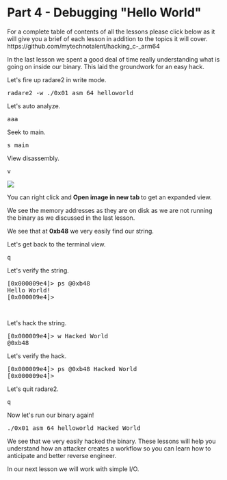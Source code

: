 <h1>Part 4 - Debugging "Hello World"</h1><p>For a complete table of contents of all the lessons please click below as it will give you a brief of each lesson in addition to the topics it will cover. https://github.com/mytechnotalent/hacking_c-_arm64</p><p>In the last lesson we spent a good deal of time really understanding what is going on inside our binary.  This laid the groundwork for an easy hack.</p><p>Let's fire up radare2 in write mode.</p><pre spellcheck="false">radare2 -w ./0x01_asm_64_helloworld
</pre><p>Let's auto analyze.</p><pre spellcheck="false">aaa
</pre><p>Seek to main.</p><pre spellcheck="false">s main
</pre><p>View disassembly.</p><pre spellcheck="false">v
</pre><div class="slate-resizable-image-embed slate-image-embed__resize-full-width"><img src="https://media-exp1.licdn.com/dms/image/C4E12AQF_AB5hVPpF-g/article-inline_image-shrink_1500_2232/0/1606475269047?e=1614211200&amp;v=beta&amp;t=lNqLA2rqeTf2PQlaUw4d9ABGKMz6PG-lddmClxoAP_o"/></div><p>You can right click and <strong>Open image in new tab </strong>to get an expanded view.</p><p>We see the memory addresses as they are on disk as we are not running the binary as we discussed in the last lesson.</p><p>We see that at <strong>0xb48</strong> we very easily find our string.</p><p>Let's get back to the terminal view.</p><pre spellcheck="false">q
</pre><p>Let's verify the string.</p><pre spellcheck="false">[0x000009e4]&gt; ps @0xb48
Hello World!
[0x000009e4]&gt;

</pre><p>Let's hack the string.</p><pre spellcheck="false">[0x000009e4]&gt; w Hacked World @0xb48
</pre><p>Let's verify the hack.</p><pre spellcheck="false">[0x000009e4]&gt; ps @0xb48
Hacked World
[0x000009e4]&gt;
</pre><p>Let's quit radare2.</p><pre spellcheck="false">q
</pre><p>Now let's run our binary again!</p><pre spellcheck="false">./0x01_asm_64_helloworld
Hacked World
</pre><p>We see that we very easily hacked the binary.  These lessons will help you understand how an attacker creates a workflow so you can learn how to anticipate and better reverse engineer.</p><p>In our next lesson we will work with simple I/O.</p>